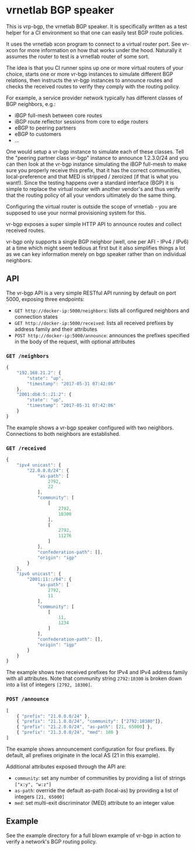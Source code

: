 vrnetlab BGP speaker
====================
This is vrp-bgp, the vrnetlab BGP speaker. It is specifically written as a test
helper for a CI environment so that one can easily test BGP route policies.

It uses the vrnetlab xcon program to connect to a virtual router port. See
vr-xcon for more information on how that works under the hood. Naturally it
assumes the router to test is a vrnetlab router of some sort.

The idea is that you CI runner spins up one or more virtual routers of your
choice, starts one or more vr-bgp instances to simulate different BGP
relations, then instructs the vr-bgp instances to announce routes and checks
the received routes to verify they comply with the routing policy.

For example, a service provider network typically has different classes of BGP
neighbors, e.g.:

 * iBGP full-mesh between core routes
 * iBGP route reflector sessions from core to edge routers
 * eBGP to peering partners
 * eBGP to customers
 * ...

One would setup a vr-bgp instance to simulate each of these classes. Tell the
"peering partner class vr-bgp" instance to announce 1.2.3.0/24 and you can then
look at the vr-bgp instance simulating the iBGP full-mesh to make sure you
properly receive this prefix, that it has the correct communities,
local-preference and that MED is stripped / zeroized (if that is what you
want!). Since the testing happens over a standard interface (BGP) it is simple
to replace the virtual router with another vendor's and thus verify that the
routing policy of all your vendors ultimately do the same thing.

Configuring the virtual router is outside the scope of vrnetlab - you are
supposed to use your normal provisioning system for this.

vr-bgp exposes a super simple HTTP API to announce routes and collect received
routes.

vr-bgp only supports a single BGP neighbor (well, one per AFI - IPv4 / IPv6) at
a time which might seem tedious at first but it also simplifies things a lot as
we can key information merely on bgp speaker rather than on individual
neighbors.

API
---
The vr-bgp API is a very simple RESTful API running by default on port 5000, exposing three endpoints:
* `GET http://docker-ip:5000/neighbors`: lists all configured neighbors and connection states
* `GET http://docker-ip:5000/received`: lists all received prefixes by address family and their attributes
* `POST http://docker-ip:5000/announce`: announces the prefixes specified in the body of the request, with optional attributes

### `GET /neighbors`
```javascript
{
    "192.168.21.2": {
        "state": "up",
        "timestamp": "2017-05-31 07:42:06"
    },
    "2001:db8:5::21:2": {
        "state": "up",
        "timestamp": "2017-05-31 07:42:06"
    }
}
```

The example shows a vr-bgp speaker configured with two neighbors. Connections to both neighbors are established.

### `GET /received`
```javascript
{
    "ipv4 unicast": {
        "22.0.0.0/24": {
            "as-path": [
                2792,
                22
            ],
            "community": [
                [
                    2792,
                    10300
                ],
                [
                    2792,
                    11276
                ]
            ],
            "confederation-path": [],
            "origin": "igp"
        }
    },
    "ipv6 unicast": {
        "2001:11::/64": {
            "as-path": [
                2792,
                11
            ],
            "community": [
                [
                    11,
                    1234
                ]
            ],
            "confederation-path": [],
            "origin": "igp"
        }
    }
}
```

The example shows two received prefixes for IPv4 and IPv4 address family with all attributes.
Note that community string `2792:10300` is broken down into a list of integers `[2792, 10300]`.

### `POST /announce`
```javascript
[
    { "prefix": "21.0.0.0/24" },
    { "prefix": "21.1.0.0/24", "community": ["2792:10300"]},
    { "prefix": "21.2.0.0/24", "as-path": [21, 65000] },
    { "prefix": "21.3.0.0/24", "med": 100 }
]
```

The example shows announcement configuration for four prefixes. By default, all prefixes originate
in the local AS (21 in this example).

Additional attributes exposed through the API are:
* `community`: set any number of communities by providing a list of strings `["x:y", "w:z"]`
* `as-path`: override the default as-path (local-as) by providing a list of integers `[21, 65000]`
* `med`: set multi-exit discriminator (MED) attribute to an integer value

Example
-------
See the example directory for a full blown example of vr-bgp in action to
verify a network's BGP routing policy.
